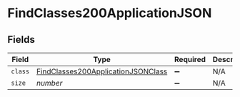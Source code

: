 # FindClasses200ApplicationJSON


## Fields

| Field                                                                                               | Type                                                                                                | Required                                                                                            | Description                                                                                         | Example                                                                                             |
| --------------------------------------------------------------------------------------------------- | --------------------------------------------------------------------------------------------------- | --------------------------------------------------------------------------------------------------- | --------------------------------------------------------------------------------------------------- | --------------------------------------------------------------------------------------------------- |
| `class`                                                                                             | [FindClasses200ApplicationJSONClass](../../models/operations/findclasses200applicationjsonclass.md) | :heavy_minus_sign:                                                                                  | N/A                                                                                                 |                                                                                                     |
| `size`                                                                                              | *number*                                                                                            | :heavy_minus_sign:                                                                                  | N/A                                                                                                 | 1                                                                                                   |